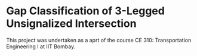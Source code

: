 # Gap Classification of 3-Legged Unsignalized Intersection
This project was undertaken as a aprt of the course CE 310: Transportation Engineering I at IIT Bombay. 
